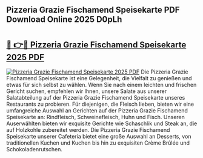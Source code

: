 ## Pizzeria Grazie Fischamend Speisekarte PDF Download Online 2025 D0pLh

# <h2><a href="http://gc7eaf8.nevu.top/?p=Pizzeria+Grazie+Fischamend+Speisekarte">🔗 👉🔴 Pizzeria Grazie Fischamend Speisekarte 2025 PDF</a></h2>

[![Pizzeria Grazie Fischamend Speisekarte 2025 PDF](https://i.imgur.com/dBaPXMq.png)](http://gc7eaf8.nevu.top/?p=Pizzeria+Grazie+Fischamend+Speisekarte)
Die Pizzeria Grazie Fischamend Speisekarte ist eine Gelegenheit, die Vielfalt zu genießen und etwas für sich selbst zu wählen. Wenn Sie nach einem leichten und frischen Gericht suchen, empfehlen wir Ihnen, unsere Salate aus unserer Salatabteilung auf der Pizzeria Grazie Fischamend Speisekarte unseres Restaurants zu probieren. Für diejenigen, die Fleisch lieben, bieten wir eine umfangreiche Auswahl an Gerichten auf der Pizzeria Grazie Fischamend Speisekarte an: Rindfleisch, Schweinefleisch, Huhn und Fisch. Unseren Auserwählten bieten wir exquisite Gerichte wie Schaschlik und Steak an, die auf Holzkohle zubereitet werden. Die Pizzeria Grazie Fischamend Speisekarte unserer Cafeteria bietet eine große Auswahl an Desserts, von traditionellen Kuchen und Kuchen bis hin zu exquisiten Crème Brûlée und Schokoladenrutschen.
